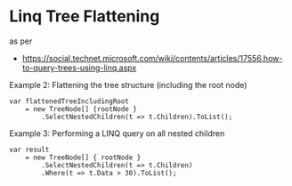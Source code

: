 ﻿# Linq Tree Flattening 

as per 
- https://social.technet.microsoft.com/wiki/contents/articles/17556.how-to-query-trees-using-linq.aspx

Example 2: Flattening the tree structure  (including the root node)
```
var flattenedTreeIncludingRoot
    = new TreeNode[] {rootNode }
        .SelectNestedChildren(t => t.Children).ToList();
```

Example 3: Performing a LINQ query on all nested children
```
var result
    = new TreeNode[] { rootNode }
        .SelectNestedChildren(t => t.Children)
        .Where(t => t.Data > 30).ToList();
```